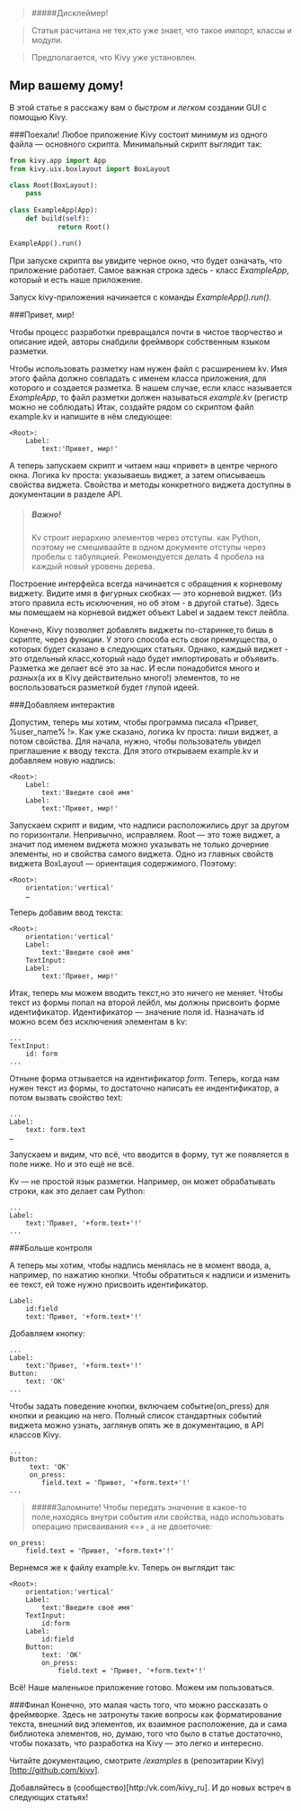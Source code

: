 >#####Дисклеймер!

>Статья расчитана не тех,кто уже знает, что такое импорт, классы и модули.

>Предполагается, что  Kivy уже установлен.

## Мир вашему дому!

В этой статье я расскажу вам о *быстром и легком* создании GUI с помощью Kivy.


###Поехали!
Любое приложение Kivy состоит минимум из одного файла — основного скрипта.
Минимальный скрипт выглядит так:
```python
from kivy.app import App
from kivy.uix.boxlayout import BoxLayout

class Root(BoxLayout):
	pass
		
class ExampleApp(App):
	def build(self):
	        return Root()

ExampleApp().run()
```
При запуске скрипта вы увидите черное окно, что будет означать, что приложение работает. Самое важная строка здесь - класс *ExampleApp*, который и есть наше приложение. 

Запуск kivy-приложения начинается с команды *ExampleApp().run()*.

###Привет, мир!

Чтобы процесс разработки превращался почти в чистое творчество и описание идей, авторы снабдили фреймворк собственным языком разметки.

Чтобы использовать разметку нам нужен файл с расширением kv. Имя этого файла должно совпадать с именем класса приложения, для которого и создается разметка. В нашем случае, если класс называется _ExampleApp_, то файл разметки должен называться _example.kv_ (регистр можно не соблюдать)
Итак, создайте рядом со скриптом файл example.kv и напишите в нём следующее:
```
<Root>:
    Label:
        text:'Привет, мир!'
```        
А теперь запускаем скрипт и читаем наш «привет» в центре черного окна.
Логика kv проста: указываешь виджет, а затем описываешь свойства виджета.
Свойства и методы конкретного виджета доступны в документации в разделе API. 

>##### Важно!
>Kv строит иерархию элементов через отступы. как Python, поэтому не смешиваайте  в одном документе отступы через пробелы с табуляцией. Рекомендуется делать 4 пробела на каждый новый уровень дерева.

Построение интерфейса всегда начинается с обращения к корневому виджету. Видите имя в фигурных скобках — это корневой виджет. (Из этого правила есть исключения, но об этом - в другой статье). Здесь мы помещаем на корневой виджет объект Label и задаем текст лейбла. 

Конечно, Kivy позволяет добавлять виджеты по-старинке,то бишь в скрипте, через функции. У этого способа есть 
свои преимущества, о которых будет сказано в следующих статьях.
Однако, каждый виджет - это отдельный класс,который надо будет импортировать и объявить.
Разметка же делает всё это за нас. 
И если понадобится много и *разных*(а их в Kivy действительно много!) элементов, то не воспользоваться разметкой будет глупой идеей.


###Добавляем интерактив

Допустим, теперь мы хотим, чтобы программа писала «Привет, %user_name% !».
Как уже сказано, логика kv проста: пиши виджет, а потом свойства.
Для начала, нужно, чтобы пользователь увидел приглашение к вводу текста. Для этого открываем example.kv и добавляем новую надпись:
```
<Root>:
    Label:
        text:'Введите своё имя'
    Label:
        text:'Привет, мир!'
```
Запускаем скрипт и видим, что надписи расположились друг за другом по горизонтали. Непривычно, исправляем. Root — это тоже виджет, а значит под именем виджета можно указывать не только дочерние элементы, но и свойства самого виджета.
Одно из главных свойств виджета BoxLayout — ориентация содержимого. Поэтому:
```
<Root>:
    orientation:'vertical'
    …
```    
Теперь добавим ввод текста:
```
<Root>:
    orientation:'vertical'
    Label:
        text:'Введите своё имя'
    TextInput:
    Label:
        text:'Привет, мир!'
```
Итак, теперь мы можем вводить текст,но это ничего не меняет. Чтобы текст из формы попал на второй лейбл, мы должны присвоить форме идентификатор.  Идентификатор — значение поля id. Назначать id можно всем без исключения элементам в kv:
```
...
TextInput:
    id: form
...
```
Отныне форма отзывается на идентификатор _form_.
Теперь, когда нам нужен текст из формы, то достаточно написать ее индентификатор, а потом вызвать свойство text:
```
...
Label:
    text: form.text
…
```
Запускаем и видим, что всё, что вводится в форму, тут же появляется в поле ниже. Но и это ещё не всё.

Kv — не простой язык разметки. Например, он может обрабатывать строки, как это делает сам Python:
```	
...
Label:
    text:'Привет, '+form.text+'!'
...    
```

###Больше контроля

А теперь мы хотим, чтобы надпись менялась не в момент ввода, а, например, по нажатию кнопки. Чтобы обратиться к надписи и изменить ее текст, ей тоже нужно присвоить идентификатор.
```
Label:
    id:field
    text:'Привет, '+form.text+'!'
```
Добавляем кнопку:
```
...
Label:
    text:'Привет, '+form.text+'!'
Button:
    text: 'OK'
...    
```
Чтобы задать поведение кнопки, включаем событие(on_press) для кнопки и реакцию на него.
Полный список стандартных событий виджета можно узнать, заглянув опять же в документацию,
в API классов Kivy.

```
...
Button:
     text: 'OK'
     on_press:
        field.text = 'Привет, '+form.text+'!'
...
```

> #####Запомните!
>Чтобы передать значение в какое-то поле,находясь внутри события или свойства, надо использовать операцию присваивания «=» , а не двоеточие:
```
on_press:
	field.text = 'Привет, '+form.text+'!'
```

Вернемся же к файлу example.kv. Теперь он выглядит так:
```
<Root>:
    orientation:'vertical'
    Label:
        text:'Введите своё имя'
    TextInput:
        id:form
    Label:
        id:field
    Button:
        text: 'OK'
        on_press:
            field.text = 'Привет, '+form.text+'!'
```
Всё! Наше маленькое приложение готово. Можем им пользоваться.

###Финал
Конечно, это малая часть того, что можно рассказать о фреймворке. Здесь не затронуты такие вопросы как форматирование текста, внешний вид элементов, их взаимное расположение, да и сама библиотека элементов, но, думаю, того что было в статье достаточно, чтобы показать, что разработка на Kivy — это легко и интересно. 

Читайте документацию, смотрите */examples* в (репозитарии Kivy)[http://github.com/kivy].

Добавляйтесь в (сообщество)[http:/vk.com/kivy_ru].
И до новых встреч в следующих статьях!
